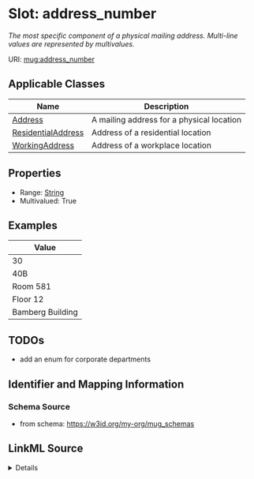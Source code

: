 # Slot: address_number
_The most specific component of a physical mailing address. Multi-line values are  represented by multivalues._


URI: [mug:address_number](https://w3id.org/caufieldjh-in-space/mug_schemas/address_number)



<!-- no inheritance hierarchy -->




## Applicable Classes

| Name | Description |
| --- | --- |
[Address](Address.md) | A mailing address for a physical location
[ResidentialAddress](ResidentialAddress.md) | Address of a residential location
[WorkingAddress](WorkingAddress.md) | Address of a workplace location






## Properties

* Range: [String](String.md)
* Multivalued: True









## Examples

| Value |
| --- |
| 30 |
| 40B |
| Room 581 |
| Floor 12 |
| Bamberg Building |

## TODOs

* add an enum for corporate departments

## Identifier and Mapping Information







### Schema Source


* from schema: https://w3id.org/my-org/mug_schemas




## LinkML Source

<details>
```yaml
name: address_number
description: The most specific component of a physical mailing address. Multi-line
  values are  represented by multivalues.
todos:
- add an enum for corporate departments
examples:
- value: '30'
- value: 40B
- value: Room 581
- value: Floor 12
- value: Bamberg Building
from_schema: https://w3id.org/my-org/mug_schemas
rank: 1000
multivalued: true
alias: address_number
domain_of:
- Address
range: string

```
</details>